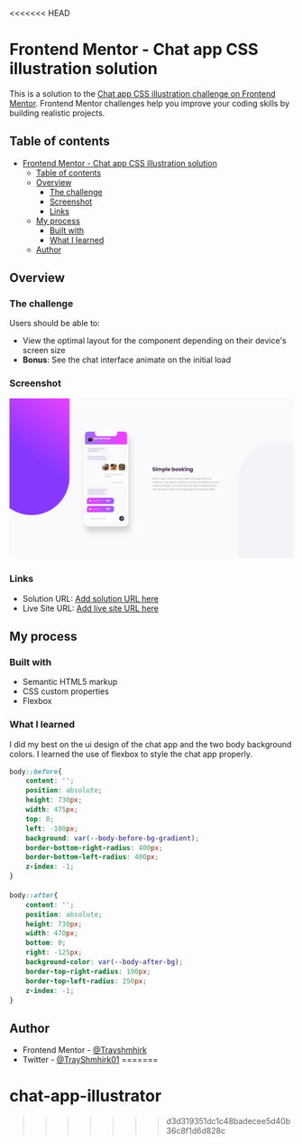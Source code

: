 <<<<<<< HEAD
# Frontend Mentor - Chat app CSS illustration solution

This is a solution to the [Chat app CSS illustration challenge on Frontend Mentor](https://www.frontendmentor.io/challenges/chat-app-css-illustration-O5auMkFqY). Frontend Mentor challenges help you improve your coding skills by building realistic projects. 

## Table of contents

- [Frontend Mentor - Chat app CSS illustration solution](#frontend-mentor---chat-app-css-illustration-solution)
  - [Table of contents](#table-of-contents)
  - [Overview](#overview)
    - [The challenge](#the-challenge)
    - [Screenshot](#screenshot)
    - [Links](#links)
  - [My process](#my-process)
    - [Built with](#built-with)
    - [What I learned](#what-i-learned)
  - [Author](#author)

## Overview

### The challenge

Users should be able to:

- View the optimal layout for the component depending on their device's screen size
- **Bonus**: See the chat interface animate on the initial load

### Screenshot

![](./images/Screenshot%20(227).png)


### Links

- Solution URL: [Add solution URL here](https://your-solution-url.com)
- Live Site URL: [Add live site URL here](https://your-live-site-url.com)

## My process

### Built with

- Semantic HTML5 markup
- CSS custom properties
- Flexbox

### What I learned

I did my best on the ui design of the chat app and the two body background colors. I learned the use of flexbox to style the chat app properly.

```css
body::before{
    content: '';
    position: absolute;
    height: 730px;
    width: 475px;
    top: 0;
    left: -100px;
    background: var(--body-before-bg-gradient);
    border-bottom-right-radius: 400px;
    border-bottom-left-radius: 400px;
    z-index: -1;
}

body::after{
    content: '';
    position: absolute;
    height: 730px;
    width: 470px;
    bottom: 0;
    right: -125px;
    background-color: var(--body-after-bg);
    border-top-right-radius: 190px;
    border-top-left-radius: 250px;
    z-index: -1;
}
```

## Author

- Frontend Mentor - [@Trayshmhirk](https://www.frontendmentor.io/profile/Trayshmhirk)
- Twitter - [@TrayShmhirk01](https://www.twitter.com/TrayShmhirk01)
=======
# chat-app-illustrator
>>>>>>> d3d319351dc1c48badecee5d40b36c8f1d6d828c
